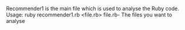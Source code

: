 Recommender1 is the main file which is used to analyse the Ruby code.
Usage: ruby recommender1.rb <file.rb>
file.rb- The files you want to analyse
